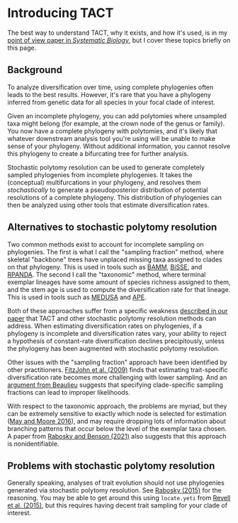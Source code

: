 # Introducing TACT

The best way to understand TACT, why it exists, and how it's used, is in my [point of view paper in _Systematic Biology_](https://academic.oup.com/sysbio/article/69/3/602/5658637?guestAccessKey=cfe86cce-9d88-4f62-80ce-1f66a8f5ff1d), but I cover these topics briefly on this page.

## Background

To analyze diversification over time, using complete phylogenies often leads to the best results. However, it's rare that you have a phylogeny inferred from genetic data for all species in your focal clade of interest.

Given an incomplete phylogeny, you can add polytomies where unsampled taxa might belong (for example, at the crown node of the genus or family). You now have a complete phylogeny with polytomies, and it's likely that whatever downstream analysis tool you're using will be unable to make sense of your phylogeny. Without additional information, you cannot resolve this phylogeny to create a bifurcating tree for further analysis.

Stochastic polytomy resolution can be used to generate completely sampled phylogenies from incomplete phylogenies. It takes the (conceptual) multifurcations in your phylogeny, and resolves them _stochastically_ to generate a pseudoposterior distribution of potential resolutions of a complete phylogeny. This distribution of phylogenies can then be analyzed using other tools that estimate diversification rates.

## Alternatives to stochastic polytomy resolution

Two common methods exist to account for incomplete sampling on phylogenies. The first is what I call the "sampling fraction" method, where skeletal "backbone" trees have unplaced missing taxa assigned to clades on that phylogeny. This is used in tools such as [BAMM](http://bamm-project.org), [BiSSE](https://cran.r-project.org/package=diversitree), and [RPANDA](https://cran.r-project.org/package=RPANDA). The second I call the "taxonomic" method, where terminal exemplar lineages have some amount of species richness assigned to them, and the stem age is used to compute the diversification rate for that lineage. This is used in tools such as [MEDUSA](https://cran.r-project.org/package=geiger) and [APE](https://cran.r-project.org/package=ape).

Both of these approaches suffer from a specific weakness [described in our paper](https://academic.oup.com/sysbio/article/69/3/602/5658637?guestAccessKey=cfe86cce-9d88-4f62-80ce-1f66a8f5ff1d) that TACT and other stochastic polytomy resolution methods can address. When estimating diversification rates on phylogenies, if a phylogeny is incomplete and diversification rates vary, your ability to reject a hypothesis of constant-rate diversification declines precipitously, unless the phylogeny has been augmented with stochastic polytomy resolution.

Other issues with the "sampling fraction" approach have been identified by other practitioners. [FitzJohn et al. (2009)](https://doi.org/10.1093/sysbio/syp067) finds that estimating trait-specific diversification rate becomes more challenging with lower sampling. And an [argument from Beaulieu](https://cran.r-project.org/web/packages/hisse/vignettes/Clade-specific-sampling.pdf) suggests that specifying clade-specific sampling fractions can lead to improper likelihoods.

With respect to the taxonomic approach, the problems are myriad, but they can be extremely sensitive to exactly which node is selected for estimation ([May and Moore 2016](https://doi.org/10.1093/sysbio/syw026)), and may require dropping lots of information about branching patterns that occur below the level of the exemplar taxa chosen. A paper from [Rabosky and Benson (2021)](https://doi.org/10.1038/s41467-021-23307-5) also suggests that this approach is nonidentifiable.

## Problems with stochastic polytomy resolution

Generally speaking, analyses of trait evolution should not use phylogenies generated via stochastic polytomy resolution. See [Rabosky (2015)](https://doi.org/10.1111/evo.12817) for the reasoning. You may be able to get around this using `locate.yeti` from [Revell et al. (2015)](https://doi.org/10.1111/evo.12628), but this requires having decent trait sampling for your clade of interest.
